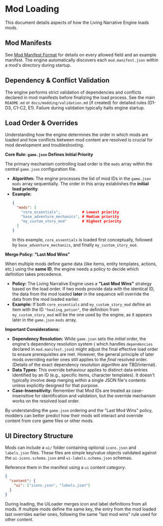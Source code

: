 # Mod Loading

This document details aspects of how the Living Narrative Engine loads mods.

## Mod Manifests

See [Mod Manifest Format](mod_manifest_format.md) for details on every allowed field and an example manifest. The engine automatically discovers each `mod.manifest.json` within a mod's directory during startup.

## Dependency & Conflict Validation

The engine performs strict validation of dependencies and conflicts declared in mod manifests before finalizing the load
process. See the main `README.md` or `docs/modding/validation.md` (if created) for detailed rules (D1-D3, C1-C2, E1).
Failure during validation typically halts engine startup.

## Load Order & Overrides

Understanding how the engine determines the order in which mods are loaded and how conflicts between mod content are
resolved is crucial for mod development and troubleshooting.

**Core Rule: `game.json` Defines Initial Priority**

The primary mechanism controlling load order is the `mods` array within the central `game.json` configuration file.

- **Algorithm:** The engine processes the list of mod IDs in the `game.json` `mods` array sequentially. The order in
  this array establishes the **initial load priority**.
- **Example:**
  ```json
  {
    "mods": [
      "core_essentials",          # Lowest priority
      "base_adventure_mechanics", # Medium priority
      "my_custom_story_mod"       # Highest priority
    ]
  }
  ```
  In this example, `core_essentials` is loaded first conceptually, followed by `base_adventure_mechanics`, and finally
  `my_custom_story_mod`.

**Merge Policy: "Last Mod Wins"**

When multiple mods define game data (like items, entity templates, actions, etc.) using the **same ID**, the engine
needs a policy to decide which definition takes precedence.

- **Policy:** The Living Narrative Engine uses a **"Last Mod Wins"** strategy based on the load order. If two mods
  provide data with the identical ID, the data from the mod loaded **later** in the sequence will override the data from
  the mod loaded earlier.
- **Example:** If both `core_essentials` and `my_custom_story_mod` define an item with the ID `"healing_potion"`, the
  definition from `my_custom_story_mod` will be the one used by the engine, as it appears later in the `game.json`
  `mods` array.

**Important Considerations:**

- **Dependency Resolution:** While `game.json` sets the _initial_ order, the engine's dependency resolution system (
  which handles `dependencies` declared in `mod.manifest.json`) might adjust the final effective load order to ensure
  prerequisites are met. However, the general principle of later mods overriding earlier ones still applies to the
  _final_ resolved order. (Details of the exact dependency resolution algorithm are TBD/internal).
- **Data Types:** This override behaviour applies to distinct data entries identified by an ID (e.g., specific items,
  character templates). It doesn't typically involve deep merging _within_ a single JSON file's contents unless
  explicitly designed for that purpose.
- **Case-Insensitivity:** Remember that Mod IDs are treated as case-insensitive for identification and validation, but
  the override mechanism works on the resolved load order.

By understanding the `game.json` ordering and the "Last Mod Wins" policy, modders can better predict how their mods will
interact and override content from core game files or other mods.

## UI Directory Structure

Mods can include a `ui/` folder containing optional `icons.json` and `labels.json` files. These files are simple key/value objects validated against the `ui-icons.schema.json` and `ui-labels.schema.json` schemas.

Reference them in the manifest using a `ui` content category:

```json
{
  "content": {
    "ui": ["icons.json", "labels.json"]
  }
}
```

During loading, the UiLoader merges icon and label definitions from all mods. If multiple mods define the same key, the entry from the mod loaded last overrides earlier ones, following the same "last mod wins" rule used for other content.
